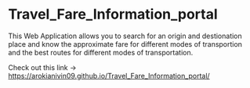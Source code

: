 # Travel_Fare_Information_portal

This Web Application allows you to search for an origin and destionation place and know the approximate fare for different modes of transportion and the best routes for different modes of transportation. 


Check out this link -> https://arokianivin09.github.io/Travel_Fare_Information_portal/
